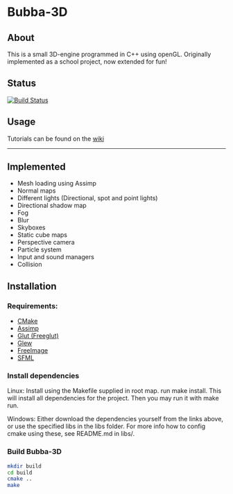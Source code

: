Bubba-3D
========

About
-----
This is a small 3D-engine programmed in C++ using openGL.
Originally implemented as a school project, now extended for fun!

Status
------
[![Build Status](https://travis-ci.org/Bubbers/Bubba-3D.svg?branch=develop)](https://travis-ci.org/Bubbers/Bubba-3D)

Usage
-----
Tutorials can be found on the [wiki](https://github.com/Bubbers/Bubba-3D/wiki)

***  
Implemented
-----------
* Mesh loading using Assimp
* Normal maps
* Different lights (Directional, spot and point lights)
* Directional shadow map
* Fog
* Blur
* Skyboxes
* Static cube maps
* Perspective camera
* Particle system
* Input and sound managers
* Collision

Installation
------------
### Requirements:
* <a href="http://www.cmake.org/">CMake</a>
* <a href="http://assimp.sourceforge.net/">Assimp</a>
* <a href="http://freeglut.sourceforge.net/">Glut (Freeglut)</a>
* <a href="http://glew.sourceforge.net/">Glew</a>
* <a href="http://freeimage.sourceforge.net/">FreeImage</a><br />
* <a href="http://www.sfml-dev.org/index.php">SFML</a><br />

### Install dependencies
Linux: Install using the Makefile supplied in root map. run make install. This will install all dependencies for the project. Then you may run it with make run.

Windows: Either download the dependencies yourself from the links above, or use the specified libs in the libs folder. For more info how to config cmake using these, see README.md in libs/. 

### Build Bubba-3D
```bash
mkdir build
cd build
cmake ..
make
```

